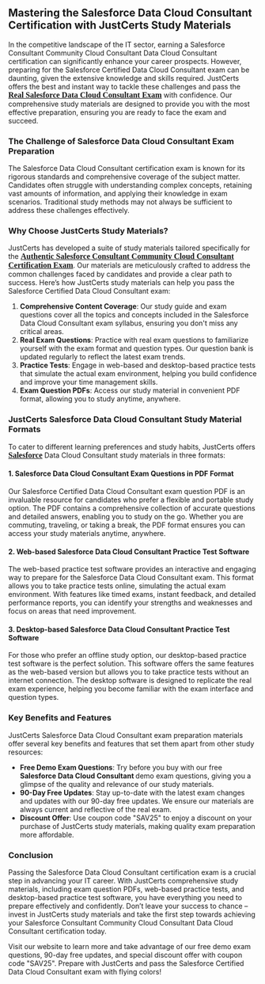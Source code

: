 <h2><strong>Mastering the Salesforce Data Cloud Consultant Certification with JustCerts Study Materials</strong></h2>

<p>In the competitive landscape of the IT sector, earning a Salesforce Consultant Community Cloud Consultant Data Cloud Consultant certification can significantly enhance your career prospects. However, preparing for the Salesforce Certified Data Cloud Consultant exam can be daunting, given the extensive knowledge and skills required. JustCerts offers the best and instant way to tackle these challenges and pass the <span style="font-size:16px;"><span style="font-family:Georgia,serif;"><strong><a href="https://www.justcerts.com/salesforce/data-cloud-consultant-practice-questions.html">Real Salesforce Data Cloud Consultant Exam</a></strong></span></span> with confidence. Our comprehensive study materials are designed to provide you with the most effective preparation, ensuring you are ready to face the exam and succeed.</p>

<h3><strong>The Challenge of Salesforce Data Cloud Consultant Exam Preparation</strong></h3>

<p>The Salesforce Data Cloud Consultant certification exam is known for its rigorous standards and comprehensive coverage of the subject matter. Candidates often struggle with understanding complex concepts, retaining vast amounts of information, and applying their knowledge in exam scenarios. Traditional study methods may not always be sufficient to address these challenges effectively.</p>

<h3><strong>Why Choose JustCerts Study Materials?</strong></h3>

<p>JustCerts has developed a suite of study materials tailored specifically for the <span style="font-size:16px;"><span style="font-family:Georgia,serif;"><strong><a href="https://www.justcerts.com/salesforce/salesforce-consultant-certification-exams.html">Authentic Salesforce Consultant Community Cloud Consultant Certification Exam</a></strong></span></span>. Our materials are meticulously crafted to address the common challenges faced by candidates and provide a clear path to success. Here&rsquo;s how JustCerts study materials can help you pass the Salesforce Certified Data Cloud Consultant exam:</p>

<ol>
	<li><span style="font-size:14px;"><strong>Comprehensive Content Coverage</strong>: Our study guide and exam questions cover all the topics and concepts included in the Salesforce Data Cloud Consultant exam syllabus, ensuring you don&#39;t miss any critical areas.</span></li>
	<li><span style="font-size:14px;"><strong>Real Exam Questions</strong>: Practice with real exam questions to familiarize yourself with the exam format and question types. Our question bank is updated regularly to reflect the latest exam trends.</span></li>
	<li><span style="font-size:14px;"><strong>Practice Tests</strong>: Engage in web-based and desktop-based practice tests that simulate the actual exam environment, helping you build confidence and improve your time management skills.</span></li>
	<li><span style="font-size:14px;"><strong>Exam Question PDFs</strong>: Access our study material in convenient PDF format, allowing you to study anytime, anywhere.</span></li>
</ol>

<h3><strong>JustCerts Salesforce Data Cloud Consultant Study Material Formats</strong></h3>

<p>To cater to different learning preferences and study habits, JustCerts offers <strong><span style="font-family:Georgia,serif;"><span style="font-size:16px;"><a href="https://www.justcerts.com/salesforce-certification-exams.html">Salesforce</a></span></span></strong> Data Cloud Consultant study materials in three formats:</p>

<h4><strong>1. Salesforce Data Cloud Consultant Exam Questions in&nbsp;PDF Format</strong></h4>

<p>Our Salesforce Certified Data Cloud Consultant exam question PDF is an invaluable resource for candidates who prefer a flexible and portable study option. The PDF contains a comprehensive collection of accurate questions and detailed answers, enabling you to study on the go. Whether you are commuting, traveling, or taking a break, the PDF format ensures you can access your study materials anytime, anywhere.</p>

<h4><strong>2. Web-based Salesforce Data Cloud Consultant Practice Test Software</strong></h4>

<p>The web-based practice test software provides an interactive and engaging way to prepare for the Salesforce Data Cloud Consultant exam. This format allows you to take practice tests online, simulating the actual exam environment. With features like timed exams, instant feedback, and detailed performance reports, you can identify your strengths and weaknesses and focus on areas that need improvement.</p>

<h4><strong>3. Desktop-based Salesforce Data Cloud Consultant Practice Test Software</strong></h4>

<p>For those who prefer an offline study option, our desktop-based practice test software is the perfect solution. This software offers the same features as the web-based version but allows you to take practice tests without an internet connection. The desktop software is designed to replicate the real exam experience, helping you become familiar with the exam interface and question types.</p>

<h3><strong>Key Benefits and Features</strong></h3>

<p>JustCerts Salesforce Data Cloud Consultant exam preparation materials offer several key benefits and features that set them apart from other study resources:</p>

<ul>
	<li><strong>Free Demo Exam Questions</strong>: Try before you buy with our free <strong>Salesforce Data Cloud Consultant&nbsp;</strong>demo exam questions, giving you a glimpse of the quality and relevance of our study materials.</li>
	<li><strong>90-Day Free Updates</strong>: Stay up-to-date with the latest exam changes and updates with our 90-day free updates. We ensure our materials are always current and reflective of the real exam.</li>
	<li><strong>Discount Offer</strong>: Use coupon code &quot;SAV25&quot; to enjoy a discount on your purchase of JustCerts study materials, making quality exam preparation more affordable.</li>
</ul>

<h3><strong>Conclusion</strong></h3>

<p>Passing the Salesforce Data Cloud Consultant certification exam is a crucial step in advancing your IT career. With JustCerts comprehensive study materials, including exam question PDFs, web-based practice tests, and desktop-based practice test software, you have everything you need to prepare effectively and confidently. Don&rsquo;t leave your success to chance &ndash; invest in JustCerts study materials and take the first step towards achieving your Salesforce Consultant Community Cloud Consultant Data Cloud Consultant&nbsp;certification today.</p>

<p>Visit our website to learn more and take advantage of our free demo exam questions, 90-day free updates, and special discount offer with coupon code &quot;SAV25&quot;. Prepare with JustCerts and pass the Salesforce Certified Data Cloud Consultant exam with flying colors!</p>
